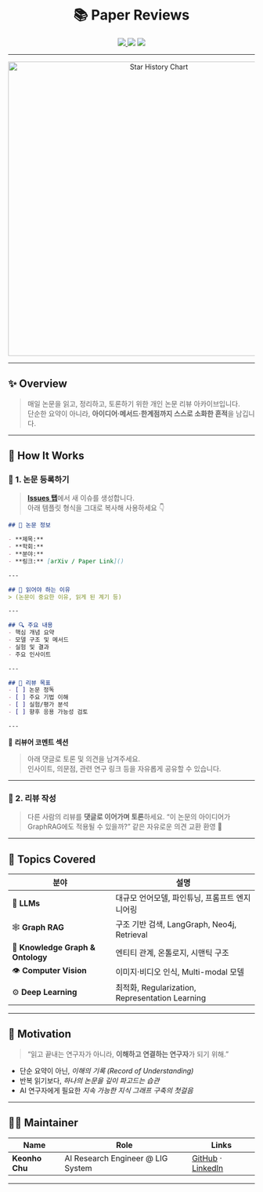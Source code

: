 <h1 align="center">📚 Paper Reviews </h1>
<p align="center">
 
  <a href="https://github.com/KeonhoChu/paper-reviews/issues">
    <img src="https://img.shields.io/badge/📄_View_Issues-Open_Reviews-blue?style=for-the-badge&logo=github"/>
  </a>
  <img src="https://img.shields.io/github/issues/KeonhoChu/paper-reviews?style=for-the-badge&color=orange"/>
  <img src="https://img.shields.io/github/stars/KeonhoChu/paper-reviews?style=for-the-badge&color=yellow"/>
</p>

---

<p align="center">
  <a href="https://star-history.com/#KeonhoChu/paper-reviews&Date">
    <picture>
      <!-- 🌙 Dark mode -->
      <source media="(prefers-color-scheme: dark)" srcset="https://api.star-history.com/svg?repos=KeonhoChu/paper-reviews&type=Date&theme=dark" />
      <!-- 🌞 Light mode -->
      <source media="(prefers-color-scheme: light)" srcset="https://api.star-history.com/svg?repos=KeonhoChu/paper-reviews&type=Date" />
      <img alt="Star History Chart" src="https://api.star-history.com/svg?repos=KeonhoChu/paper-reviews&type=Date" width="600" />
    </picture>
  </a>
</p>

---


## ✨ Overview
> 매일 논문을 읽고, 정리하고, 토론하기 위한 개인 논문 리뷰 아카이브입니다.  
> 단순한 요약이 아니라, **아이디어·메서드·한계점까지 스스로 소화한 흔적**을 남깁니다.

---

## 🧩 How It Works

### 🔹 1. 논문 등록하기
> [**Issues 탭**](https://github.com/KeonhoChu/paper-reviews/issues)에서 새 이슈를 생성합니다.  
> 아래 템플릿 형식을 그대로 복사해 사용하세요 👇  

```markdown
## 📄 논문 정보

- **제목:** 
- **학회:** 
- **분야:** 
- **링크:** [arXiv / Paper Link]()

---

## 🧠 읽어야 하는 이유
> (논문이 중요한 이유, 읽게 된 계기 등)

---

## 🔍 주요 내용
- 핵심 개념 요약
- 모델 구조 및 메서드
- 실험 및 결과
- 주요 인사이트

---

## 🎯 리뷰 목표
- [ ] 논문 정독  
- [ ] 주요 기법 이해  
- [ ] 실험/평가 분석  
- [ ] 향후 응용 가능성 검토  

---
````
💬 **리뷰어 코멘트 섹션**
> 아래 댓글로 토론 및 의견을 남겨주세요.  
> 인사이트, 의문점, 관련 연구 링크 등을 자유롭게 공유할 수 있습니다.

---

### 🔹 2. 리뷰 작성

> 다른 사람의 리뷰를 **댓글로 이어가며 토론**하세요.
> “이 논문의 아이디어가 GraphRAG에도 적용될 수 있을까?” 같은 자유로운 의견 교환 환영 🙌

---

## 🧭 Topics Covered

| 분야                                | 설명                                           |
| --------------------------------- | -------------------------------------------- |
| 🦙 **LLMs**                       | 대규모 언어모델, 파인튜닝, 프롬프트 엔지니어링                   |
| 🕸️ **Graph RAG**                 | 구조 기반 검색, LangGraph, Neo4j, Retrieval        |
| 🧠 **Knowledge Graph & Ontology** | 엔티티 관계, 온톨로지, 시맨틱 구조                         |
| 👁️ **Computer Vision**           | 이미지·비디오 인식, Multi-modal 모델                   |
| ⚙️ **Deep Learning**              | 최적화, Regularization, Representation Learning |


---


## 🌱 Motivation

> “읽고 끝내는 연구자가 아니라,
> **이해하고 연결하는 연구자**가 되기 위해.”

* 단순 요약이 아닌, *이해의 기록 (Record of Understanding)*
* 반복 읽기보다, *하나의 논문을 깊이 파고드는 습관*
* AI 연구자에게 필요한 *지속 가능한 지식 그래프 구축의 첫걸음*

---

## 🧑‍💻 Maintainer

| Name           | Role                              | Links                                                                                  |
| -------------- | --------------------------------- | -------------------------------------------------------------------------------------- |
| **Keonho Chu** | AI Research Engineer @ LIG System | [GitHub](https://github.com/KeonhoChu) · [LinkedIn](https://linkedin.com/in/keonhochu) |

---

